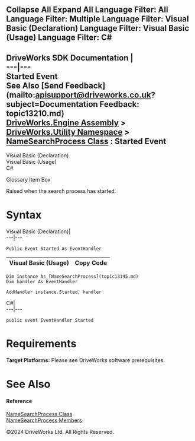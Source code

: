        

 Collapse All Expand All  Language Filter: All  Language Filter: Multiple  Language Filter: Visual Basic (Declaration) Language Filter: Visual Basic (Usage) Language Filter: C#  
---  
DriveWorks SDK Documentation  |   
---|---  
Started Event   
See Also [Send Feedback](mailto:apisupport@driveworks.co.uk?subject=Documentation Feedback: topic13210.md)  
[DriveWorks.Engine Assembly](topic2156.md) > [DriveWorks.Utility Namespace](topic13190.md) > [NameSearchProcess Class](topic13195.md) : Started Event  
---  
  
Visual Basic (Declaration)    
Visual Basic (Usage)    
C# 

Glossary Item Box

Raised when the search process has started. 

# Syntax

Visual Basic (Declaration)|   
---|---  
      
    
    Public Event Started As EventHandler  
  
Visual Basic (Usage)| Copy Code  
---|---  
      
    
    Dim instance As [NameSearchProcess](topic13195.md)
    Dim handler As EventHandler
     
    AddHandler instance.Started, handler  
  
C#|   
---|---  
      
    
    public event EventHandler Started  
  
# Requirements

**Target Platforms:** Please see DriveWorks software prerequisites.

# See Also

#### Reference

[NameSearchProcess Class](topic13195.md)   
[NameSearchProcess Members](topic13196.md)

©2024 DriveWorks Ltd. All Rights Reserved.
